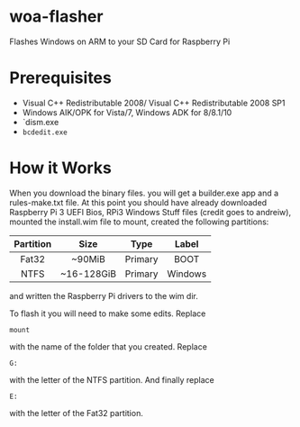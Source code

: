 # woa-flasher

Flashes Windows on ARM to your SD Card for Raspberry Pi

# Prerequisites

* Visual C++ Redistributable 2008/ Visual C++ Redistributable 2008 SP1
* Windows AIK/OPK for Vista/7, Windows ADK for 8/8.1/10
* `dism.exe
* `bcdedit.exe`

# How it Works

When you download the binary files. you will get a builder.exe app and a rules-make.txt file. At this point you should have already downloaded Raspberry Pi 3 UEFI Bios, RPi3 Windows Stuff files (credit goes to andreiw), mounted the install.wim file to mount, created the following partitions:

| Partition | Size       | Type    | Label   |
| :---:     | :---:      | :---:   | :---:   |
| Fat32     | ~90MiB     | Primary | BOOT    |
| NTFS      | ~16-128GiB | Primary | Windows |

and written the Raspberry Pi drivers to the wim dir.

To flash it you will need to make some edits. Replace
```
mount
```
with the name of the folder that you created. Replace
```
G:
```
with the letter of the NTFS partition. And finally replace
```
E:
```
with the letter of the Fat32 partition.
